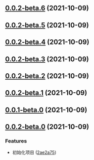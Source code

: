 ## [0.0.2-beta.6](https://github.com/gyx8899/lib-template/compare/v0.0.2-beta.5...v0.0.2-beta.6) (2021-10-09)



## [0.0.2-beta.5](https://github.com/gyx8899/lib-template/compare/v0.0.2-beta.4...v0.0.2-beta.5) (2021-10-09)



## [0.0.2-beta.4](https://github.com/gyx8899/lib-template/compare/v0.0.2-beta.3...v0.0.2-beta.4) (2021-10-09)



## [0.0.2-beta.3](https://github.com/gyx8899/lib-template/compare/v0.0.2-beta.2...v0.0.2-beta.3) (2021-10-09)



## [0.0.2-beta.2](https://github.com/gyx8899/lib-template/compare/v0.0.2-beta.1...v0.0.2-beta.2) (2021-10-09)



## [0.0.2-beta.1](https://github.com/gyx8899/lib-template/compare/v0.0.1-beta.0...v0.0.2-beta.1) (2021-10-09)



## [0.0.1-beta.0](https://github.com/gyx8899/lib-template/compare/v0.0.2-beta.0...v0.0.1-beta.0) (2021-10-09)



## [0.0.2-beta.0](https://github.com/gyx8899/lib-template/compare/2ae2a75b1eeb1b279efc38718f9d88c6db0382bf...v0.0.2-beta.0) (2021-10-09)


### Features

* 初始化项目 ([2ae2a75](https://github.com/gyx8899/lib-template/commit/2ae2a75b1eeb1b279efc38718f9d88c6db0382bf))



